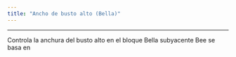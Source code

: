 ```yaml
---
title: "Ancho de busto alto (Bella)"
---
```


***

Controla la anchura del busto alto en el bloque Bella subyacente Bee se basa en




